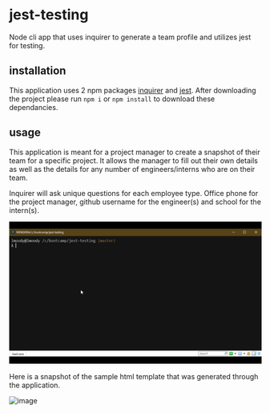 # jest-testing
Node cli app that uses inquirer to generate a team profile and utilizes jest for testing.

## installation
This application uses 2 npm packages [inquirer](https://www.npmjs.com/package/inquirer) and [jest](https://www.npmjs.com/package/jest). After downloading the project please run `npm i` or `npm install` to download these dependancies.

## usage
This application is meant for a project manager to create a snapshot of their team for a specific project. It allows the manager to fill out their own details as well as the details for any number of engineers/interns who are on their team.

Inquirer will ask unique questions for each employee type. Office phone for the project manager, github username for the engineer(s) and school for the intern(s).

![app-walkthrough](./gifs/managerCreation.gif)

Here is a snapshot of the sample html template that was generated through the application.

![image](https://user-images.githubusercontent.com/24512590/72867570-9f18f880-3c9c-11ea-8e4b-3d6a404d2b47.png)